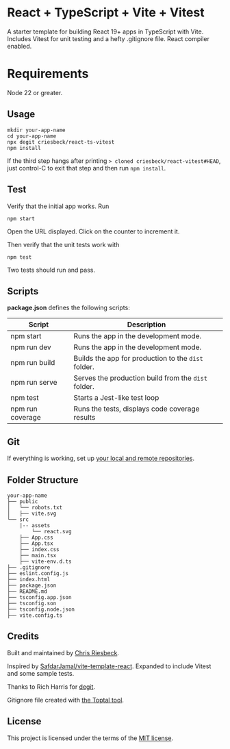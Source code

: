 # React + TypeScript + Vite + Vitest

A starter template for building React 19+ apps in TypeScript with Vite. Includes Vitest for unit testing and
a hefty .gitignore file. React compiler enabled.

# Requirements

Node 22 or greater.

## Usage

```
mkdir your-app-name
cd your-app-name
npx degit criesbeck/react-ts-vitest
npm install
```
If the third step hangs after printing ``> cloned criesbeck/react-vitest#HEAD``, 
just control-C to exit that step and then run ``npm install``.

## Test

Verify that the initial app works. Run

```
npm start
```

Open the URL displayed. Click on the counter to increment it.

Then verify that the unit tests work with

```
npm test
```

Two tests should run and pass. 

## Scripts

**package.json** defines the following scripts:

| Script           | Description                                         |
| -----------------| --------------------------------------------------- |
| npm start        | Runs the app in the development mode.               |
| npm run dev      | Runs the app in the development mode.               |
| npm run build    | Builds the app for production to the `dist` folder. |
| npm run serve    | Serves the production build from the `dist` folder. |
| npm test         | Starts a Jest-like test loop                        |
| npm run coverage | Runs the tests, displays code coverage results      |


## Git

If everything is working, set up [your local and remote repositories](https://docs.github.com/en/get-started/importing-your-projects-to-github/importing-source-code-to-github/adding-locally-hosted-code-to-github#adding-a-local-repository-to-github-using-git).

## Folder Structure

```
your-app-name
├── public
│   └── robots.txt
│   ├── vite.svg
└── src
    |-- assets
        └── react.svg
    ├── App.css
    ├── App.tsx
    ├── index.css
    ├── main.tsx
    ├── vite-env.d.ts
├── .gitignore
├── eslint.config.js
├── index.html
├── package.json
├── README.md
├── tsconfig.app.json
├── tsconfig.son
├── tsconfig.node.json
├── vite.config.ts
```

## Credits

Built and maintained by [Chris Riesbeck](https://github.com/criesbeck).

Inspired by [SafdarJamal/vite-template-react](https://github.com/SafdarJamal/vite-template-react).
Expanded to include Vitest and some sample tests.

Thanks to Rich Harris for [degit](https://www.npmjs.com/package/degit).

Gitignore file created with [the Toptal tool](https://www.toptal.com/developers/gitignore/api/react,firebase,visualstudiocode,macos,windows).


## License

This project is licensed under the terms of the [MIT license](./LICENSE).

